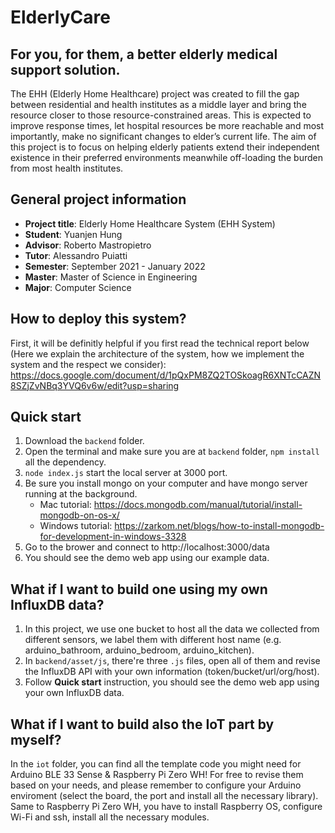 # ElderlyCare 
## For you, for them, a better elderly medical support solution.

The EHH (Elderly Home Healthcare) project was created to fill the gap between residential and health institutes as a middle layer and bring the resource closer to those resource-constrained areas. This is expected to improve response times, let hospital resources be more reachable and most importantly, make no significant changes to elder’s current life. The aim of this project is to focus on helping elderly patients extend their independent existence in their preferred environments meanwhile off-loading the burden from most health institutes.

## General project information
- **Project title**: Elderly Home Healthcare System (EHH System)
- **Student**: Yuanjen Hung
- **Advisor**: Roberto Mastropietro
- **Tutor**: Alessandro Puiatti
- **Semester**: September 2021 - January 2022
- **Master**: Master of Science in Engineering
- **Major**: Computer Science

## How to deploy this system?
First, it will be definitly helpful if you first read the technical report below (Here we explain the architecture of the system, how we implement the system and the respect we consider):
https://docs.google.com/document/d/1pQxPM8ZQ2TOSkoagR6XNTcCAZN8SZjZvNBq3YVQ6v6w/edit?usp=sharing

## Quick start
1. Download the `backend` folder.
2. Open the terminal and make sure you are at `backend` folder, `npm install` all the dependency.
3. `node index.js` start the local server at 3000 port.
4. Be sure you install mongo on your computer and have mongo server running at the background.
   - Mac tutorial: https://docs.mongodb.com/manual/tutorial/install-mongodb-on-os-x/
   - Windows tutorial: https://zarkom.net/blogs/how-to-install-mongodb-for-development-in-windows-3328
5. Go to the brower and connect to http://localhost:3000/data
6. You should see the demo web app using our example data.

## What if I want to build one using my own InfluxDB data?
1. In this project, we use one bucket to host all the data we collected from different sensors, we label them with different host name (e.g. arduino_bathroom, arduino_bedroom, arduino_kitchen).
2. In `backend/asset/js`, there're three `.js` files, open all of them and revise the InfluxDB API with your own information (token/bucket/url/org/host).
3. Follow **Quick start** instruction, you should see the demo web app using your own InfluxDB data.

## What if I want to build also the IoT part by myself?
In the `iot` folder, you can find all the template code you might need for Arduino BLE 33 Sense & Raspberry Pi Zero WH! For free to revise them based on your needs, and please remember to configure your Arduino enviroment (select the board, the port and install all the necessary library). 
Same to Raspberry Pi Zero WH, you have to install Raspberry OS, configure Wi-Fi and ssh, install all the necessary modules.


